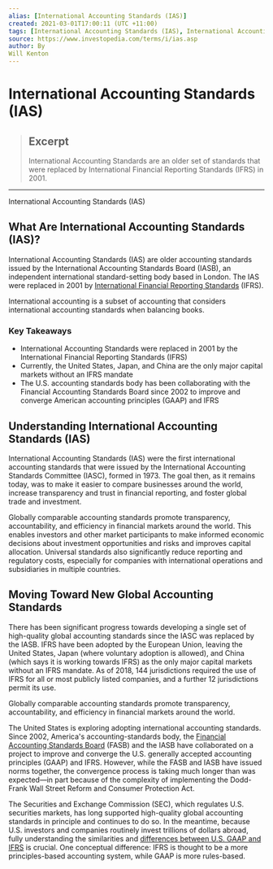 ```yaml
---
alias: [International Accounting Standards (IAS)]
created: 2021-03-01T17:00:11 (UTC +11:00)
tags: [International Accounting Standards (IAS), International Accounting Standards (IAS)]
source: https://www.investopedia.com/terms/i/ias.asp
author: By
Will Kenton
---
```


# International Accounting Standards (IAS)

> ## Excerpt
> International Accounting Standards are an older set of standards that were replaced by International Financial Reporting Standards (IFRS) in 2001.

---

International Accounting Standards (IAS)
## What Are International Accounting Standards (IAS)?

International Accounting Standards (IAS) are older accounting standards issued by the International Accounting Standards Board (IASB), an independent international standard-setting body based in London. The IAS were replaced in 2001 by [International Financial Reporting Standards](https://www.investopedia.com/terms/i/ifrs.asp) (IFRS).

International accounting is a subset of accounting that considers international accounting standards when balancing books.

### Key Takeaways

-   International Accounting Standards were replaced in 2001 by the International Financial Reporting Standards (IFRS)
-   Currently, the United States, Japan, and China are the only major capital markets without an IFRS mandate
-   The U.S. accounting standards body has been collaborating with the Financial Accounting Standards Board since 2002 to improve and converge American accounting principles (GAAP) and IFRS

## Understanding International Accounting Standards (IAS)

International Accounting Standards (IAS) were the first international accounting standards that were issued by the International Accounting Standards Committee (IASC), formed in 1973. The goal then, as it remains today, was to make it easier to compare businesses around the world, increase transparency and trust in financial reporting, and foster global trade and investment.

Globally comparable accounting standards promote transparency, accountability, and efficiency in financial markets around the world. This enables investors and other market participants to make informed economic decisions about investment opportunities and risks and improves capital allocation. Universal standards also significantly reduce reporting and regulatory costs, especially for companies with international operations and subsidiaries in multiple countries.

## Moving Toward New Global Accounting Standards

There has been significant progress towards developing a single set of high-quality global accounting standards since the IASC was replaced by the IASB. IFRS have been adopted by the European Union, leaving the United States, Japan (where voluntary adoption is allowed), and China (which says it is working towards IFRS) as the only major capital markets without an IFRS mandate. As of 2018, 144 jurisdictions required the use of IFRS for all or most publicly listed companies, and a further 12 jurisdictions permit its use.

Globally comparable accounting standards promote transparency, accountability, and efficiency in financial markets around the world.

The United States is exploring adopting international accounting standards. Since 2002, America's accounting-standards body, the [Financial Accounting Standards Board](https://www.investopedia.com/terms/f/fasb.asp) (FASB) and the IASB have collaborated on a project to improve and converge the U.S. generally accepted accounting principles (GAAP) and IFRS. However, while the FASB and IASB have issued norms together, the convergence process is taking much longer than was expected—in part because of the complexity of implementing the Dodd-Frank Wall Street Reform and Consumer Protection Act.

The Securities and Exchange Commission (SEC), which regulates U.S. securities markets, has long supported high-quality global accounting standards in principle and continues to do so. In the meantime, because U.S. investors and companies routinely invest trillions of dollars abroad, fully understanding the similarities and [differences between U.S. GAAP and IFRS](https://www.investopedia.com/ask/answers/09/ifrs-gaap.asp) is crucial. One conceptual difference: IFRS is thought to be a more principles-based accounting system, while GAAP is more rules-based.
